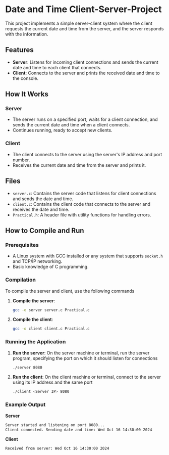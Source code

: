 # Date and Time Client-Server-Project
This project implements a simple server-client system where the client requests the current date and time from the server, and the server responds with the information.

## Features
- **Server**: Listens for incoming client connections and sends the current date and time to each client that connects.
- **Client**: Connects to the server and prints the received date and time to the console.

## How It Works
### Server
- The server runs on a specified port, waits for a client connection, and sends the current date and time when a client connects.
- Continues running, ready to accept new clients.

### Client
- The client connects to the server using the server's IP address and port number.
- Receives the current date and time from the server and prints it.

## Files
- `server.c`: Contains the server code that listens for client connections and sends the date and time.
- `client.c`: Contains the client code that connects to the server and receives the date and time.
- `Practical.h`: A header file with utility functions for handling errors.

## How to Compile and Run
### Prerequisites
- A Linux system with GCC installed or any system that supports `socket.h` and TCP/IP networking.
- Basic knowledge of C programming.

### Compilation
To compile the server and client, use the following commands
1. **Compile the server**:
   ```bash
   gcc -o server server.c Practical.c
2. **Compile the client**:
   ```bash
   gcc -o client client.c Practical.c

### Running the Application
1. **Run the server**:
   On the server machine or terminal, run the server program, specifying the port on which it should listen for connections
   ```bash
   ./server 8080
2. **Run the client**:
   On the client machine or terminal, connect to the server using its IP address and the same port
   ```bash
   ./client <Server IP> 8080

### Example Output
**Server**
```bash
Server started and listening on port 8080...
Client connected. Sending date and time: Wed Oct 16 14:30:00 2024
```

**Client**
```bash
Received from server: Wed Oct 16 14:30:00 2024
```
